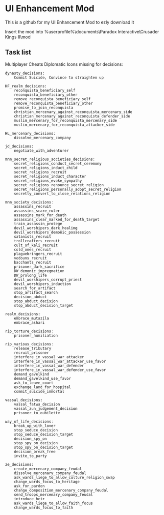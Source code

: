 # UI Enhancement Mod

This is a github for my UI Enhancement Mod to ezly download it

Insert the mod into %userprofile%\documents\Paradox Interactive\Crusader Kings II\mod


## Task list
Multiplayer Cheats
Diplomatic Icons missing for decisions: 

	dynasty_decisions:
		Commit Suicide, Convince to straighten up
		
	HF_realm_decisions:
		reconquista_beneficiary_self
		reconquista_beneficiary_other
		remove_reconquista_beneficiary_self
		remove_reconquista_beneficiary_other
		promise_to_join_reconquista
		christian_mercenary_against_reconquista_mercenary_side
		christian_mercenary_against_reconquista_defender_side
		muslim_mercenary_for_reconquista_mercenary_side
		muslim_mercenary_for_reconquista_attacker_side
		
	HL_mercenary_decisions:
		dissolve_mercenary_company
		
	jd_decisions:
		negotiate_with_adventurer
	
	mnm_secret_religious_societies_decisions:
		secret_religions_conduct_secret_ceremony
		secret_religions_induct_child
		secret_religions_recruit
		secret_religions_induct_character
		secret_religions_evoke_sympathy
		secret_religions_renounce_secret_religion
		secret_religions_personally_adopt_secret_religion
		secretly_convert_to_close_relations_religion
		
	mnm_society_decisions:
		assassins_recruit
		assassins_scare_ruler
		assassins_mark_for_death
		assassins_clear_marked_for_death_target
		train_assassin_protege
		devil_worshipers_dark_healing
		devil_worshipers_demonic_possession
		satanists_recruit
		trollcrafters_recruit
		cult_of_kali_recruit
		cold_ones_recruit
		plaguebringers_recruit
		vodouns_recruit
		bacchants_recruit
		prisoner_dark_sacrifice
		DW_demonic_impregnation
		DW_prolong_life
		devil_worshipers_corrupt_priest
		devil_worshipers_induction
		search_for_artifact
		stop_artifact_search
		decision_abduct
		stop_abduct_decision
		stop_abduct_decision_target
		
	realm_decisions:
		embrace_mutazila
		embrace_ashari
		
	rip_torture_decisions:
		prisoner_humiliation
		
	rip_various_decisions:
		release_tributary
		recruit_prisoner
		interfere_in_vassal_war_attacker
		interfere_in_vassal_war_attacker_use_favor
		interfere_in_vassal_war_defender
		interfere_in_vassal_war_defender_use_favor
		demand_gavelkind
		demand_gavelkind_use_favor
		ask_to_leave_court
		exchange_land_for_hospital
		commit_suicide_immortal
		
	vassal_decisions:
		vassal_fatwa_decision
		vassal_zun_judgement_decision
		prisoner_to_oubilette
		
	way_of_life_decisions:
		break_up_with_lover
		stop_seduce_decision
		stop_seduce_decision_target
		decision_spy_on
		stop_spy_on_decision
		stop_spy_on_decision_target
		decision_break_free
		invite_to_party
		
	ze_decisions:
		create_mercenary_company_feudal
		dissolve_mercenary_company_feudal
		ask_wards_liege_to_allow_culture_religion_swap
		change_wards_focus_to_heritage
		ask_for_pardon
		change_composition_mercenary_company_feudal
		send_troops_mercenary_company_feudal
		introduce_heir
		ask_wards_liege_to_allow_faith_focus
		change_wards_focus_to_faith